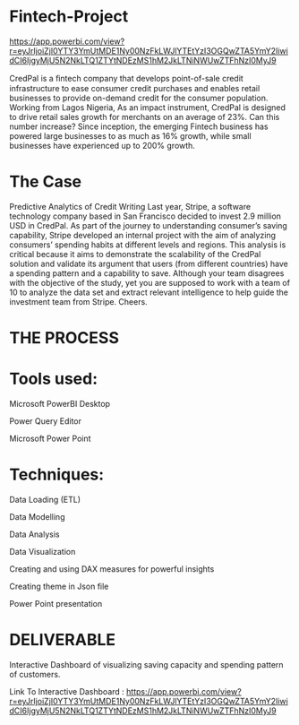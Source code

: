 # Fintech-Project
https://app.powerbi.com/view?r=eyJrIjoiZjI0YTY3YmUtMDE1Ny00NzFkLWJlYTEtYzI3OGQwZTA5YmY2IiwidCI6IjgyMjU5N2NkLTQ1ZTYtNDEzMS1hM2JkLTNiNWUwZTFhNzI0MyJ9

CredPal is a ﬁntech company that develops point-of-sale credit infrastructure to ease consumer credit purchases and enables retail businesses to provide on-demand credit for the consumer population. Working from Lagos Nigeria,
As an impact instrument, CredPal is designed to drive retail sales growth for merchants on an average of 23%. Can this number increase? Since inception, the emerging Fintech business has powered large businesses to as much as 16% growth, while small businesses have experienced up to 200% growth.

# The Case

Predictive Analytics of Credit Writing
Last year, Stripe, a software technology company based in San Francisco decided to invest 2.9 million USD in CredPal. As part of the journey to understanding consumer’s saving capability, Stripe developed an internal project with the aim of analyzing consumers’ spending habits at different levels and regions. This analysis is critical because it aims to demonstrate the scalability of the CredPal solution and validate its argument that users (from different countries) have a spending pattern and a capability to save.
Although your team disagrees with the objective of the study, yet you are supposed to work with a team of 10 to analyze the data set and extract relevant intelligence to help guide the investment team from Stripe.
Cheers.

# THE PROCESS

# Tools used:

Microsoft PowerBI Desktop

Power Query Editor

Microsoft Power Point

# Techniques:

Data Loading (ETL)

Data Modelling

Data Analysis

Data Visualization

Creating and using DAX measures for powerful insights

Creating theme in Json file

Power Point presentation

# DELIVERABLE

Interactive Dashboard of visualizing saving capacity and spending pattern of customers. 

Link To Interactive Dashboard : https://app.powerbi.com/view?r=eyJrIjoiZjI0YTY3YmUtMDE1Ny00NzFkLWJlYTEtYzI3OGQwZTA5YmY2IiwidCI6IjgyMjU5N2NkLTQ1ZTYtNDEzMS1hM2JkLTNiNWUwZTFhNzI0MyJ9

